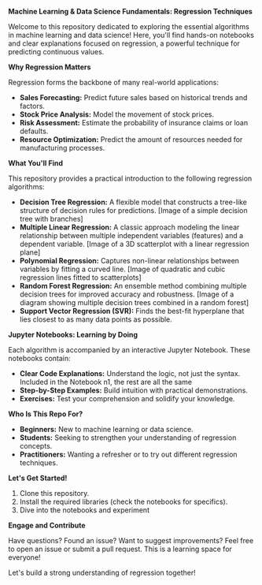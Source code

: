 **Machine Learning & Data Science Fundamentals: Regression Techniques**

Welcome to this repository dedicated to exploring the essential algorithms in machine learning and data science! Here, you'll find hands-on notebooks and clear explanations focused on regression, a powerful technique for predicting continuous values.

**Why Regression Matters**

Regression forms the backbone of many real-world applications:

* **Sales Forecasting:** Predict future sales based on historical trends and factors.
* **Stock Price Analysis:** Model the movement of stock prices.
* **Risk Assessment:**  Estimate the probability of insurance claims or loan defaults.
* **Resource Optimization:**  Predict the amount of resources needed for manufacturing processes.

**What You'll Find**

This repository provides a practical introduction to the following regression algorithms:

* **Decision Tree Regression:** A flexible model that constructs a tree-like structure of decision rules for predictions. [Image of a simple decision tree with branches]
* **Multiple Linear Regression:**  A classic approach modeling the linear relationship between multiple independent variables (features) and a dependent variable. [Image of a 3D scatterplot with a linear regression plane]
* **Polynomial Regression:**  Captures non-linear relationships between variables by fitting a curved line. [Image of quadratic and cubic regression lines fitted to scatterplots]
* **Random Forest Regression:** An ensemble method combining multiple decision trees for improved accuracy and robustness. [Image of a diagram showing multiple decision trees combined in a random forest]
* **Support Vector Regression (SVR):**  Finds the best-fit hyperplane that lies closest to as many data points as possible. 

**Jupyter Notebooks: Learning by Doing**

Each algorithm is accompanied by an interactive Jupyter Notebook. These notebooks contain:

* **Clear Code Explanations:** Understand the logic, not just the syntax. Included in the Notebook n1, the rest are all the same
* **Step-by-Step Examples:**  Build intuition with practical demonstrations.
* **Exercises:** Test your comprehension and solidify your knowledge.

**Who Is This Repo For?**

* **Beginners:** New to machine learning or data science.
* **Students:** Seeking to strengthen your understanding of regression concepts.
* **Practitioners:** Wanting a refresher or to try out different regression techniques.

**Let's Get Started!**

1. Clone this repository.
2. Install the required libraries (check the notebooks for specifics). 
3. Dive into the notebooks and experiment

**Engage and Contribute**

Have questions? Found an issue? Want to suggest improvements? Feel free to open an issue or submit a pull request. This is a learning space for everyone!

Let's build a strong understanding of regression together! 
